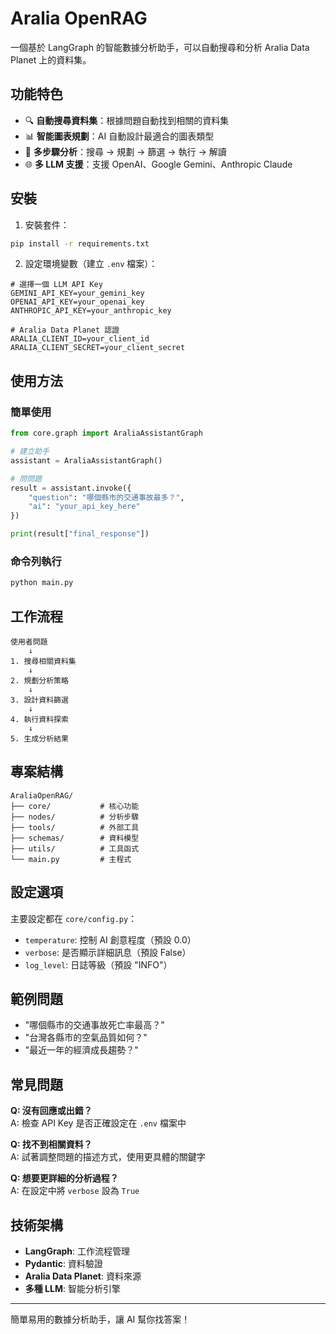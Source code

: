 # Aralia OpenRAG

一個基於 LangGraph 的智能數據分析助手，可以自動搜尋和分析 Aralia Data Planet 上的資料集。

## 功能特色

- 🔍 **自動搜尋資料集**：根據問題自動找到相關的資料集
- 📊 **智能圖表規劃**：AI 自動設計最適合的圖表類型
- 🤖 **多步驟分析**：搜尋 → 規劃 → 篩選 → 執行 → 解讀
- 🌐 **多 LLM 支援**：支援 OpenAI、Google Gemini、Anthropic Claude

## 安裝

1. 安裝套件：
```bash
pip install -r requirements.txt
```

2. 設定環境變數（建立 `.env` 檔案）：
```env
# 選擇一個 LLM API Key
GEMINI_API_KEY=your_gemini_key
OPENAI_API_KEY=your_openai_key
ANTHROPIC_API_KEY=your_anthropic_key

# Aralia Data Planet 認證
ARALIA_CLIENT_ID=your_client_id
ARALIA_CLIENT_SECRET=your_client_secret
```

## 使用方法

### 簡單使用

```python
from core.graph import AraliaAssistantGraph

# 建立助手
assistant = AraliaAssistantGraph()

# 問問題
result = assistant.invoke({
    "question": "哪個縣市的交通事故最多？",
    "ai": "your_api_key_here"
})

print(result["final_response"])
```

### 命令列執行

```bash
python main.py
```

## 工作流程

```
使用者問題
    ↓
1. 搜尋相關資料集
    ↓
2. 規劃分析策略
    ↓
3. 設計資料篩選
    ↓
4. 執行資料探索
    ↓
5. 生成分析結果
```

## 專案結構

```
AraliaOpenRAG/
├── core/           # 核心功能
├── nodes/          # 分析步驟
├── tools/          # 外部工具
├── schemas/        # 資料模型
├── utils/          # 工具函式
└── main.py         # 主程式
```

## 設定選項

主要設定都在 `core/config.py`：

- `temperature`: 控制 AI 創意程度（預設 0.0）
- `verbose`: 是否顯示詳細訊息（預設 False）
- `log_level`: 日誌等級（預設 "INFO"）

## 範例問題

- "哪個縣市的交通事故死亡率最高？"
- "台灣各縣市的空氣品質如何？"
- "最近一年的經濟成長趨勢？"

## 常見問題

**Q: 沒有回應或出錯？**  
A: 檢查 API Key 是否正確設定在 `.env` 檔案中

**Q: 找不到相關資料？**  
A: 試著調整問題的描述方式，使用更具體的關鍵字

**Q: 想要更詳細的分析過程？**  
A: 在設定中將 `verbose` 設為 `True`

## 技術架構

- **LangGraph**: 工作流程管理
- **Pydantic**: 資料驗證
- **Aralia Data Planet**: 資料來源
- **多種 LLM**: 智能分析引擎

---

簡單易用的數據分析助手，讓 AI 幫你找答案！